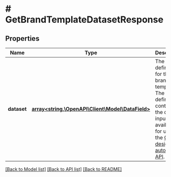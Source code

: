 # # GetBrandTemplateDatasetResponse

## Properties

Name | Type | Description | Notes
------------ | ------------- | ------------- | -------------
**dataset** | [**array<string,\OpenAPI\Client\Model\DataField>**](DataField.md) | The dataset definition for the brand template. The dataset definition contains the data inputs available for use with the [Create design autofill job API](https://www.canva.dev/docs/connect/api-reference/autofills/create-design-autofill-job/). | [optional]

[[Back to Model list]](../../README.md#models) [[Back to API list]](../../README.md#endpoints) [[Back to README]](../../README.md)
